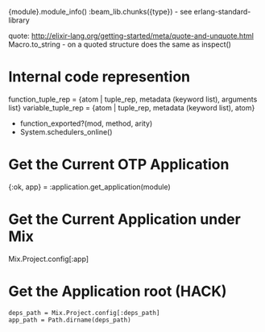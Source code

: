 {module}.module_info()
:beam_lib.chunks({type}) - see erlang-standard-library

quote: http://elixir-lang.org/getting-started/meta/quote-and-unquote.html
Macro.to_string - on a quoted structure does the same as inspect()

# Internal code represention

function_tuple_rep = {atom | tuple_rep, metadata (keyword list), arguments list}
variable_tuple_rep = {atom | tuple_rep, metadata (keyword list), atom}

* function_exported?(mod, method, arity)
* System.schedulers_online()

# Get the Current OTP Application

{:ok, app} = :application.get_application(module)

# Get the Current Application under Mix

Mix.Project.config[:app]

# Get the Application root (HACK)

```
deps_path = Mix.Project.config[:deps_path]
app_path = Path.dirname(deps_path)
```
